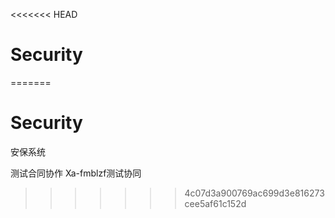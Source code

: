 <<<<<<< HEAD
# Security
=======
# Security
安保系统

测试合同协作
Xa-fmblzf测试协同

>>>>>>> 4c07d3a900769ac699d3e816273cee5af61c152d

